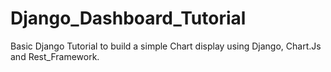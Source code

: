 # Django_Dashboard_Tutorial
Basic Django Tutorial to build a simple Chart display using Django, Chart.Js and Rest_Framework.
